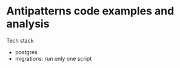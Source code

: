 # Antipatterns code examples and analysis


Tech stack
  - postgres
  - migrations: run only one script
